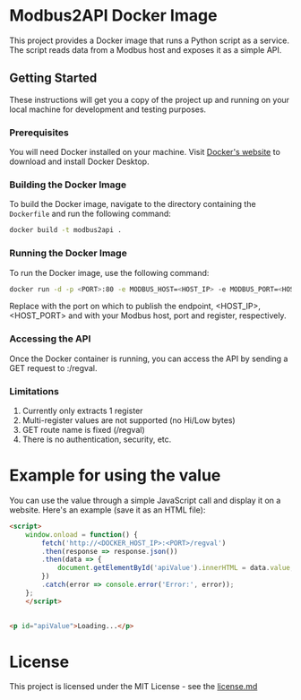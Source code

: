 # Modbus2API Docker Image

This project provides a Docker image that runs a Python script as a service. The script reads data from a Modbus host and exposes it as a simple API.

## Getting Started

These instructions will get you a copy of the project up and running on your local machine for development and testing purposes.

### Prerequisites

You will need Docker installed on your machine. Visit [Docker's website](https://www.docker.com/products/docker-desktop) to download and install Docker Desktop.

### Building the Docker Image

To build the Docker image, navigate to the directory containing the `Dockerfile` and run the following command:

```bash
docker build -t modbus2api .
```

### Running the Docker Image
To run the Docker image, use the following command:

```bash
docker run -d -p <PORT>:80 -e MODBUS_HOST=<HOST_IP> -e MODBUS_PORT=<HOST_PORT> -e MODBUS_REGISTER=<REGISTER> modbus2api
```

Replace <PORT> with the port on which to publish the endpoint, <HOST_IP>, <HOST_PORT> and <REGISTER> with your Modbus host, port and register, respectively.

### Accessing the API

Once the Docker container is running, you can access the API by sending a GET request to <your-docker-host-ip>:<PORT>/regval.

### Limitations

1. Currently only extracts 1 register
2. Multi-register values are not supported (no Hi/Low bytes)
3. GET route name is fixed (/regval)
4. There is no authentication, security, etc.

# Example for using the value

You can use the value through a simple JavaScript call and display it on a website. Here's an example (save it as an HTML file):

```html
<script>
    window.onload = function() {
        fetch('http://<DOCKER_HOST_IP>:<PORT>/regval')
        .then(response => response.json())
        .then(data => {
            document.getElementById('apiValue').innerHTML = data.value;
        })
        .catch(error => console.error('Error:', error));
    };
    </script>
    

<p id="apiValue">Loading...</p>

```

# License

This project is licensed under the MIT License - see the [license.md](/license.md)